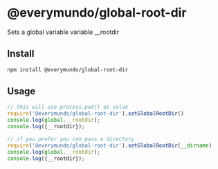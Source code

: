 # @everymundo/global-root-dir
Sets a global variable variable __rootdir

## Install
```sh
npm install @everymundo/global-root-dir
```

## Usage
```js
// this will use process.pwd() as value
require('@everymundo/global-root-dir').setGlobalRootDir()
console.log(global.__rootdir);
console.log({__rootdir});

// if you prefer you can pass a directory
require('@everymundo/global-root-dir').setGlobalRootDir(__dirname)
console.log(global.__rootdir);
console.log({__rootdir});
```